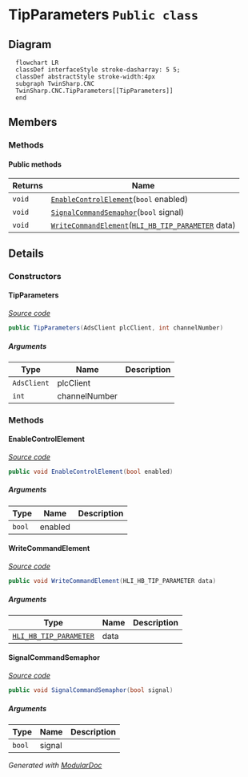 # TipParameters `Public class`

## Diagram
```mermaid
  flowchart LR
  classDef interfaceStyle stroke-dasharray: 5 5;
  classDef abstractStyle stroke-width:4px
  subgraph TwinSharp.CNC
  TwinSharp.CNC.TipParameters[[TipParameters]]
  end
```

## Members
### Methods
#### Public  methods
| Returns | Name |
| --- | --- |
| `void` | [`EnableControlElement`](#enablecontrolelement)(`bool` enabled) |
| `void` | [`SignalCommandSemaphor`](#signalcommandsemaphor)(`bool` signal) |
| `void` | [`WriteCommandElement`](#writecommandelement)([`HLI_HB_TIP_PARAMETER`](./HLI_HB_TIP_PARAMETER.md) data) |

## Details
### Constructors
#### TipParameters
[*Source code*](https://github.com///blob//TwinSharp/CNC/ManualOperation.cs#L203)
```csharp
public TipParameters(AdsClient plcClient, int channelNumber)
```
##### Arguments
| Type | Name | Description |
| --- | --- | --- |
| `AdsClient` | plcClient |   |
| `int` | channelNumber |   |

### Methods
#### EnableControlElement
[*Source code*](https://github.com///blob//TwinSharp/CNC/ManualOperation.cs#L210)
```csharp
public void EnableControlElement(bool enabled)
```
##### Arguments
| Type | Name | Description |
| --- | --- | --- |
| `bool` | enabled |   |

#### WriteCommandElement
[*Source code*](https://github.com///blob//TwinSharp/CNC/ManualOperation.cs#L217)
```csharp
public void WriteCommandElement(HLI_HB_TIP_PARAMETER data)
```
##### Arguments
| Type | Name | Description |
| --- | --- | --- |
| [`HLI_HB_TIP_PARAMETER`](./HLI_HB_TIP_PARAMETER.md) | data |   |

#### SignalCommandSemaphor
[*Source code*](https://github.com///blob//TwinSharp/CNC/ManualOperation.cs#L224)
```csharp
public void SignalCommandSemaphor(bool signal)
```
##### Arguments
| Type | Name | Description |
| --- | --- | --- |
| `bool` | signal |   |

*Generated with* [*ModularDoc*](https://github.com/hailstorm75/ModularDoc)
